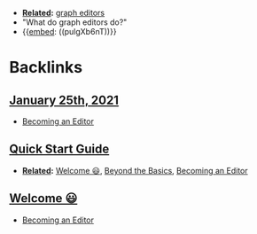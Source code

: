 - **[Related](<Related.md>):** [graph editors](<graph editors.md>)
- "What do graph editors do?"
- {{[embed](<embed.md>): ((pulgXb6nT))}}

# Backlinks
## [January 25th, 2021](<January 25th, 2021.md>)
- [Becoming an Editor](<Becoming an Editor.md>)

## [Quick Start Guide](<Quick Start Guide.md>)
- **[Related](<Related.md>):** [Welcome 😃](<Welcome 😃.md>), [Beyond the Basics](<Beyond the Basics.md>), [Becoming an Editor](<Becoming an Editor.md>)

## [Welcome 😃](<Welcome 😃.md>)
- [Becoming an Editor](<Becoming an Editor.md>)


